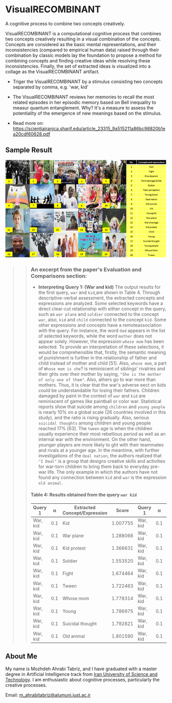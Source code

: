 # VisualRECOMBINANT
A cognitive process to combine two concepts creatively.

VisualRECOMBINANT is a computational cognitive process that combines two concepts creatively resulting in a visual combination of the concepts. 
Concepts are considered as the basic mental representations, and their inconsistencies (compared to empirical human data) raised through their combination by classic models lay the foundation to  propose a method for combining concepts and finding creative ideas while resolving these inconsistencies. Finally, the set of extracted ideas is visualized into a collage as the VisualRECOMBINANT artifact.

- Triger the VisualRECOMBINANT by a stimulus consisting two concepts separated by comma, e.g. 'war, kid'
- The VisualRECOMBINANT reviews her memories to recall the most related episodes in her episodic memory based on Bell inequality to measur quantum entanglement. Why? It's a measure to assess the potentiality of the emergence of new meanings based on the stimulus.

- Read more on: https://scientiairanica.sharif.edu/article_23315_9a515211a86bc98820b1ea20cdf60628.pdf

## Sample Result
!['war, kid' combination result](https://github.com/mozhani/VisualRECOMBINANT/blob/main/image.png)
>>
>>### An excerpt from the paper's Evaluation and Comparisons section:
>>- **Interpreting Query 1: (War and kid)** The output results for the first query, `war` and `kid`,are shown in Table 4. Through descriptive-verbal assessment, the extracted concepts and expressions are analyzed. Some selected keywords have a direct clear-cut relationship with either concept in the query, such as `war plane` and `soldier` connected to the concept `war`, also, `kid` and `child` connected to the concept `kid`. Some other expressions and concepts have a remoteassociation with the query. For instance, the word `dad` appears in the list of selected keywords, while the word `mother` does not appear solely. However, the expression `whose mom` has been selected. To provide an interpretation of these selections, it would be comprehensible that, firstly, the semantic meaning of punishment is further in the relationship of father and child instead of mother and child [51]. Also, `whose mom`, a part of `Whose mom is she`? is reminiscent of siblings' rivalries and their ghts over their mother by saying, `"She is the mother of only one of them"`. Also, athers go to war more than mothers. Thus, it is clear that the war's adverse eect on kids could be understandable for losing their fathers. Children damaged by paint in the context of `war` and `kid` are reminiscent of games like paintball or color war. Statistical reports show that suicide among `children` and `young people` is nearly 10% on a global scale (26 countries involved in this study), and the ratio is rising gradually. Also, serious `suicidal thoughts` among children and young people reached 17% [63]. The `tween` age is when the children usually experience their most rebellious period as well as an internal war with the environment. On the other hand, younger players are more likely to ght with their teammates and rivals at a younger age. In the meantime, with further investigations of the `deal nation`, the authors realized that `"I Deal"` is a group that designs creative skills and activities for war-torn children to bring them back to everyday pre-war life. The only example in which the authors have not found any connection between `kid` and `war` is the expression `old animal`.
>>
>>
>>#### Table 4: Results obtained from the query `war kid`
>>
>>> <div style="font-size: 12px;">
>>
>>| Query 1     | α      | Extracted Concept/Expression   | Score     | Query 1     | α      | Extracted Concept/Expression    | Score     |
>>|-------------|--------|--------------------------------|-----------|-------------|--------|---------------------------------|-----------|
>>| War, kid    | 0.1    | Kid                           | 1.007755  | War, kid    | 0.1    | Young kid                      | 1.175520  |
>>| War, kid    | 0.1    | War plane                     | 1.288066  | War, kid    | 0.1    | War shortage                   | 1.328281  |
>>| War, kid    | 0.1    | Kid protest                   | 1.366631  | War, kid    | 0.1    | Child                          | 1.521401  |
>>| War, kid    | 0.1    | Soldier                       | 1.553520  | War, kid    | 0.1    | Dad                            | 1.611623  |
>>| War, kid    | 0.1    | Fight                         | 1.674464  | War, kid    | 0.1    | Paint damage child             | 1.705422  |
>>| War, kid    | 0.1    | Tween                         | 1.722463  | War, kid    | 0.1    | Young player                   | 1.746632  |
>>| War, kid    | 0.1    | Whose mom                     | 1.778314  | War, kid    | 0.1    | Grandparent                    | 1.780024  |
>>| War, kid    | 0.1    | Young                         | 1.786975  | War, kid    | 0.1    | Teen perception                | 1.791293  |
>>| War, kid    | 0.1    | Suicidal thought              | 1.792821  | War, kid    | 0.1    | Young people                   | 1.793872  |
>>| War, kid    | 0.1    | Old animal                    | 1.801590  | War, kid    | 0.1    | Deal nation                    | 1.813097  |
>>
## About Me
My name is Mozhdeh Ahrabi Tabriz, and I have graduated with a master degree in Artificial Intelligence track from [Iran University of Science and Technology](https://iust.ac.ir). I am enthusiastic about cognitive processes, particularly the creative processes. 

Email: m_ahrabitabriz@alumuni.iust.ac.ir

